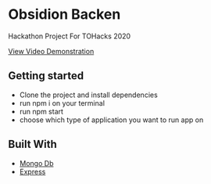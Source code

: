 # Obsidion Backen
Hackathon Project For TOHacks 2020

[View Video Demonstration](https://www.youtube.com/watch?v=Hdc3eqY0rdE&feature=emb_logo)

## Getting started
- Clone the project and install dependencies
- run npm i on your terminal
- run npm start
- choose which type of application you want to run app on

## Built With

* [Mongo Db](https://www.mongodb.com/) 
* [Express](https://www.expressjs.com/)
